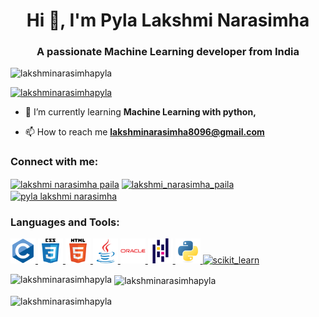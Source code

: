 <h1 align="center">Hi 👋, I'm Pyla Lakshmi Narasimha</h1>
<h3 align="center">A passionate Machine Learning developer from India</h3>

<p align="left"> <img src="https://komarev.com/ghpvc/?username=lakshminarasimhapyla&label=Profile%20views&color=0e75b6&style=flat" alt="lakshminarasimhapyla" /> </p>

<p align="left"> <a href="https://github.com/ryo-ma/github-profile-trophy"><img src="https://github-profile-trophy.vercel.app/?username=lakshminarasimhapyla" alt="lakshminarasimhapyla" /></a> </p>

- 🌱 I’m currently learning **Machine Learning with python,**

- 📫 How to reach me **lakshminarasimha8096@gmail.com**

<h3 align="left">Connect with me:</h3>
<p align="left">
<a href="https://linkedin.com/in/lakshmi narasimha paila" target="blank"><img align="center" src="https://raw.githubusercontent.com/rahuldkjain/github-profile-readme-generator/master/src/images/icons/Social/linked-in-alt.svg" alt="lakshmi narasimha paila" height="30" width="40" /></a>
<a href="https://instagram.com/lakshmi_narasimha_paila" target="blank"><img align="center" src="https://raw.githubusercontent.com/rahuldkjain/github-profile-readme-generator/master/src/images/icons/Social/instagram.svg" alt="lakshmi_narasimha_paila" height="30" width="40" /></a>
<a href="https://www.leetcode.com/pyla lakshmi narasimha" target="blank"><img align="center" src="https://raw.githubusercontent.com/rahuldkjain/github-profile-readme-generator/master/src/images/icons/Social/leet-code.svg" alt="pyla lakshmi narasimha" height="30" width="40" /></a>
</p>

<h3 align="left">Languages and Tools:</h3>
<p align="left"> <a href="https://www.cprogramming.com/" target="_blank" rel="noreferrer"> <img src="https://raw.githubusercontent.com/devicons/devicon/master/icons/c/c-original.svg" alt="c" width="40" height="40"/> </a> <a href="https://www.w3schools.com/css/" target="_blank" rel="noreferrer"> <img src="https://raw.githubusercontent.com/devicons/devicon/master/icons/css3/css3-original-wordmark.svg" alt="css3" width="40" height="40"/> </a> <a href="https://www.w3.org/html/" target="_blank" rel="noreferrer"> <img src="https://raw.githubusercontent.com/devicons/devicon/master/icons/html5/html5-original-wordmark.svg" alt="html5" width="40" height="40"/> </a> <a href="https://www.java.com" target="_blank" rel="noreferrer"> <img src="https://raw.githubusercontent.com/devicons/devicon/master/icons/java/java-original.svg" alt="java" width="40" height="40"/> </a> <a href="https://www.oracle.com/" target="_blank" rel="noreferrer"> <img src="https://raw.githubusercontent.com/devicons/devicon/master/icons/oracle/oracle-original.svg" alt="oracle" width="40" height="40"/> </a> <a href="https://pandas.pydata.org/" target="_blank" rel="noreferrer"> <img src="https://raw.githubusercontent.com/devicons/devicon/2ae2a900d2f041da66e950e4d48052658d850630/icons/pandas/pandas-original.svg" alt="pandas" width="40" height="40"/> </a> <a href="https://www.python.org" target="_blank" rel="noreferrer"> <img src="https://raw.githubusercontent.com/devicons/devicon/master/icons/python/python-original.svg" alt="python" width="40" height="40"/> </a> <a href="https://scikit-learn.org/" target="_blank" rel="noreferrer"> <img src="https://upload.wikimedia.org/wikipedia/commons/0/05/Scikit_learn_logo_small.svg" alt="scikit_learn" width="40" height="40"/> </a> </p>

<p><img align="left" src="https://github-readme-stats.vercel.app/api/top-langs?username=lakshminarasimhapyla&show_icons=true&locale=en&layout=compact" alt="lakshminarasimhapyla" /></p>

<p>&nbsp;<img align="center" src="https://github-readme-stats.vercel.app/api?username=lakshminarasimhapyla&show_icons=true&locale=en" alt="lakshminarasimhapyla" /></p>

<p><img align="center" src="https://github-readme-streak-stats.herokuapp.com/?user=lakshminarasimhapyla&" alt="lakshminarasimhapyla" /></p>
